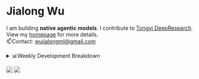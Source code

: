 #  Jialong Wu

I am building **native agentic models**. I contribute to [Tongyi DeepResearch](https://github.com/Alibaba-NLP/DeepResearch).<br>
View my [homepage](https://callanwu.github.io/) for more details. <br>
📫Contact: wujialongml@gmail.com

<details><summary>📊Weekly Development Breakdown</summary>

<!--START_SECTION:waka-->

```txt
From: 12 September 2025 - To: 19 September 2025

Total Time: 31 hrs 6 mins

Python       19 hrs 58 mins  ████████████████░░░░░░░░░   64.22 %
Markdown     4 hrs 50 mins   ████░░░░░░░░░░░░░░░░░░░░░   15.59 %
JSON         2 hrs 54 mins   ██▒░░░░░░░░░░░░░░░░░░░░░░   09.35 %
Bash         1 hr 41 mins    █▒░░░░░░░░░░░░░░░░░░░░░░░   05.42 %
Text         57 mins         ▓░░░░░░░░░░░░░░░░░░░░░░░░   03.10 %
```

<!--END_SECTION:waka-->

[![wakatime](https://wakatime.com/badge/user/c6720b29-9431-4a60-bc9d-e1fb2b6bd65f.svg)](https://wakatime.com/@c6720b29-9431-4a60-bc9d-e1fb2b6bd65f)
</details>

[![](https://img.shields.io/badge/Google%20Scholar-4385FE.svg?&color=d6d6d6&style=flat-square&logo=google-scholar)](https://scholar.google.com/citations?user=6eg2m4YAAAAJ)
![](https://komarev.com/ghpvc/?username=callanwu)
